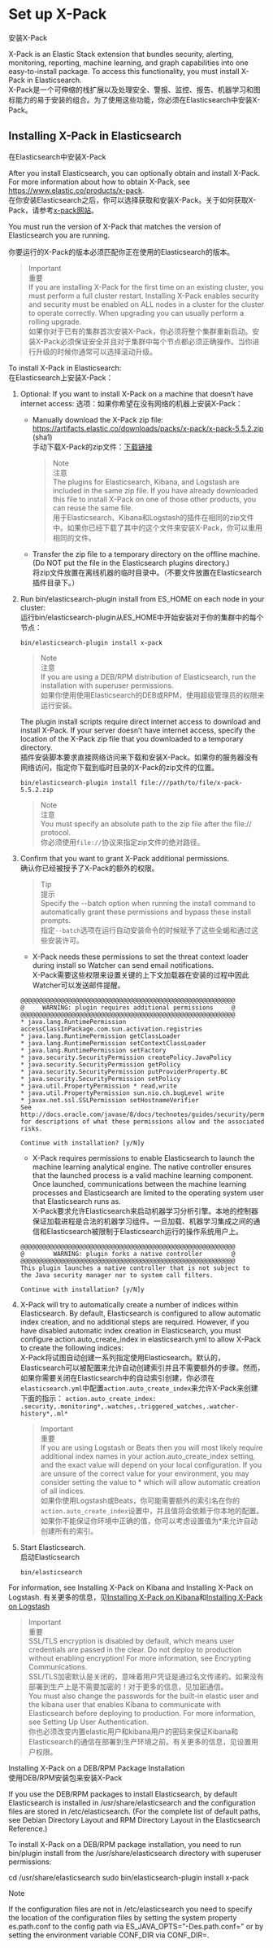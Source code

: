 # Set up X-Pack
安装X-Pack

X-Pack is an Elastic Stack extension that bundles security, alerting, monitoring, reporting, machine learning, and graph capabilities into one easy-to-install package. To access this functionality, you must install X-Pack in Elasticsearch.  
X-Pack是一个可伸缩的栈扩展以及处理安全、警报、监控、报告、机器学习和图标能力的易于安装的组合。为了使用这些功能，你必须在Elasticsearch中安装X-Pack。

## Installing X-Pack in Elasticsearch
在Elasticsearch中安装X-Pack

After you install Elasticsearch, you can optionally obtain and install X-Pack. For more information about how to obtain X-Pack, see https://www.elastic.co/products/x-pack.  
在你安装Elasticsearch之后，你可以选择获取和安装X-Pack。关于如何获取X-Pack，请参考[x-pack网站](https://www.elastic.co/products/x-pack)。

You must run the version of X-Pack that matches the version of Elasticsearch you are running.

你要运行的X-Pack的版本必须匹配你正在使用的Elasticsearch的版本。

> Important  
> 重要  
If you are installing X-Pack for the first time on an existing cluster, you must perform a full cluster restart. Installing X-Pack enables security and security must be enabled on ALL nodes in a cluster for the cluster to operate correctly. When upgrading you can usually perform a rolling upgrade.  
如果你对于已有的集群首次安装X-Pack，你必须将整个集群重新启动。安装X-Pack必须保证安全并且对于集群中每个节点都必须正确操作。当你进行升级的时候你通常可以选择滚动升级。

To install X-Pack in Elasticsearch:  
在Elasticsearch上安装X-Pack：

1. Optional: If you want to install X-Pack on a machine that doesn’t have internet access:
选项：如果你希望在没有网络的机器上安装X-Pack：

	* Manually download the X-Pack zip file: https://artifacts.elastic.co/downloads/packs/x-pack/x-pack-5.5.2.zip (sha1)  
	手动下载X-Pack的zip文件：[下载链接](https://artifacts.elastic.co/downloads/packs/x-pack/x-pack-5.5.2.zip)
        > Note  
        > 注意  
        The plugins for Elasticsearch, Kibana, and Logstash are included in the same zip file. If you have already downloaded this file to install X-Pack on one of those other products, you can reuse the same file.  
        用于Elasticsearch、Kibana和Logstash的插件在相同的zip文件中。如果你已经下载了其中的这个文件来安装X-Pack，你可以重用相同的文件。
        
	* Transfer the zip file to a temporary directory on the offline machine. (Do NOT put the file in the Elasticsearch plugins directory.)   
	将zip文件放置在离线机器的临时目录中。（不要文件放置在Elasticsearch插件目录下。）

2. Run bin/elasticsearch-plugin install from ES_HOME on each node in your cluster:  
运行bin/elasticsearch-plugin从ES_HOME中开始安装对于你的集群中的每个节点：

	`bin/elasticsearch-plugin install x-pack`

    > Note  
    > 注意  
    If you are using a DEB/RPM distribution of Elasticsearch, run the installation with superuser permissions.  
	如果你使用使用Elasticsearch的DEB或RPM，使用超级管理员的权限来运行安装。

    The plugin install scripts require direct internet access to download and install X-Pack. If your server doesn’t have internet access, specify the location of the X-Pack zip file that you downloaded to a temporary directory.  
	插件安装脚本要求直接网络访问来下载和安装X-Pack。如果你的服务器没有网络访问，指定你下载到临时目录的X-Pack的zip文件的位置。

    `bin/elasticsearch-plugin install file:///path/to/file/x-pack-5.5.2.zip`

    > Note  
    > 注意  
    You must specify an absolute path to the zip file after the file:// protocol.  
	你必须使用`file://`协议来指定zip文件的绝对路径。

3. Confirm that you want to grant X-Pack additional permissions.  
确认你已经被授予了X-Pack的额外的权限。

	> Tip  
	> 提示  
    Specify the --batch option when running the install command to automatically grant these permissions and bypass these install prompts.  
	指定`--batch`选项在运行自动安装命令的时候赋予了这些全蝎和通过这些安装许可。

	* X-Pack needs these permissions to set the threat context loader during install so Watcher can send email notifications.  
	X-Pack需要这些权限来设置关键的上下文加载器在安装的过程中因此Watcher可以发送邮件提醒。

	```
	@@@@@@@@@@@@@@@@@@@@@@@@@@@@@@@@@@@@@@@@@@@@@@@@@@@@@@@@@@@
	@     WARNING: plugin requires additional permissions     @
	@@@@@@@@@@@@@@@@@@@@@@@@@@@@@@@@@@@@@@@@@@@@@@@@@@@@@@@@@@@
	* java.lang.RuntimePermission accessClassInPackage.com.sun.activation.registries
	* java.lang.RuntimePermission getClassLoader
	* java.lang.RuntimePermission setContextClassLoader
	* java.lang.RuntimePermission setFactory
	* java.security.SecurityPermission createPolicy.JavaPolicy
	* java.security.SecurityPermission getPolicy
	* java.security.SecurityPermission putProviderProperty.BC
	* java.security.SecurityPermission setPolicy
	* java.util.PropertyPermission * read,write
	* java.util.PropertyPermission sun.nio.ch.bugLevel write
	* javax.net.ssl.SSLPermission setHostnameVerifier
	See http://docs.oracle.com/javase/8/docs/technotes/guides/security/permissions.html
	for descriptions of what these permissions allow and the associated risks.
	
	Continue with installation? [y/N]y
	```

	* X-Pack requires permissions to enable Elasticsearch to launch the machine learning analytical engine. The native controller ensures that the launched process is a valid machine learning component. Once launched, communications between the machine learning processes and Elasticsearch are limited to the operating system user that Elasticsearch runs as.  
	X-Pack要求允许Elasticsearch来启动机器学习分析引擎。本地的控制器保证加载进程是合法的机器学习组件。一旦加载、机器学习集成之间的通信和Elasticsearch被限制于Elasticsearch运行的操作系统用户上。

	```
	@@@@@@@@@@@@@@@@@@@@@@@@@@@@@@@@@@@@@@@@@@@@@@@@@@@@@@@@@@@
	@        WARNING: plugin forks a native controller        @
	@@@@@@@@@@@@@@@@@@@@@@@@@@@@@@@@@@@@@@@@@@@@@@@@@@@@@@@@@@@
	This plugin launches a native controller that is not subject to
	the Java security manager nor to system call filters.
	
	Continue with installation? [y/N]y
	```

4. X-Pack will try to automatically create a number of indices within Elasticsearch. By default, Elasticsearch is configured to allow automatic index creation, and no additional steps are required. However, if you have disabled automatic index creation in Elasticsearch, you must configure action.auto_create_index in elasticsearch.yml to allow X-Pack to create the following indices:  
X-Pack将试图自动创建一系列指定使用Elasticsearch。默认的，Elasticsearch可以被配置来允许自动创建索引并且不需要额外的步骤。然而，如果你需要关闭在Elasticsearch中的自动索引创建，你必须在`elasticsearch.yml`中配置`action.auto_create_index`来允许X-Pack来创建下面的指示：
	`action.auto_create_index: .security,.monitoring*,.watches,.triggered_watches,.watcher-history*,.ml*`

	> Important  
	> 重要  
	If you are using Logstash or Beats then you will most likely require additional index names in your action.auto_create_index setting, and the exact value will depend on your local configuration. If you are unsure of the correct value for your environment, you may consider setting the value to * which will allow automatic creation of all indices.  
	如果你使用Logstash或Beats，你可能需要额外的索引名在你的`action.auto_create_index`设置中，并且值将会依赖于你本地的配置。如果你不能保证你环境中正确的值，你可以考虑设置值为*来允许自动创建所有的索引。

5. Start Elasticsearch.  
启动Elasticsearch

	`bin/elasticsearch`

For information, see Installing X-Pack on Kibana and Installing X-Pack on Logstash.
有关更多的信息，见[Installing X-Pack on Kibana](https://www.elastic.co/guide/en/kibana/5.5/installing-xpack-kb.html "Installing X-Pack on Kibana")和[Installing X-Pack on Logstash](http://www.elastic.co/guide/en/logstash/5.5/installing-xpack-log.html)

> Important  
> 重要  
SSL/TLS encryption is disabled by default, which means user credentials are passed in the clear. Do not deploy to production without enabling encryption! For more information, see Encrypting Communications.  
SSL/TLS加密默认是关闭的，意味着用户凭证是通过名文传递的。如果没有部署到生产上是不需要加密的！对于更多的信息，见加密通信。  
You must also change the passwords for the built-in elastic user and the kibana user that enables Kibana to communicate with Elasticsearch before deploying to production. For more information, see Setting Up User Authentication.  
你也必须改变内置elastic用户和kibana用户的密码来保证Kibana和Elasticsearch的通信在部署到生产环境之前。有关更多的信息，见设置用户权限。

Installing X-Pack on a DEB/RPM Package Installation  
使用DEB/RPM安装包来安装X-Pack

If you use the DEB/RPM packages to install Elasticsearch, by default Elasticsearch is installed in /usr/share/elasticsearch and the configuration files are stored in /etc/elasticsearch. (For the complete list of default paths, see Debian Directory Layout and RPM Directory Layout in the Elasticsearch Reference.)

To install X-Pack on a DEB/RPM package installation, you need to run bin/plugin install from the /usr/share/elasticsearch directory with superuser permissions:

cd /usr/share/elasticsearch
sudo bin/elasticsearch-plugin install x-pack

Note

If the configuration files are not in /etc/elasticsearch you need to specify the location of the configuration files by setting the system property es.path.conf to the config path via ES_JAVA_OPTS="-Des.path.conf=<path>" or by setting the environment variable CONF_DIR via CONF_DIR=<path>.